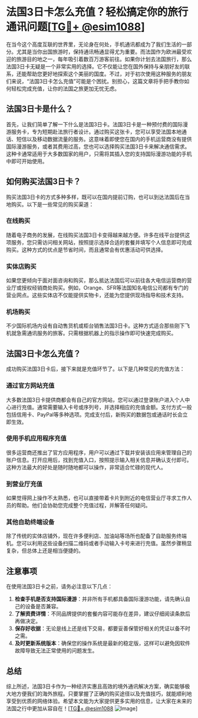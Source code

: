 # 法国3日卡怎么充值？轻松搞定你的旅行通讯问题[[TG💪+ @esim1088](https://t.me/s/esim1088)]

在当今这个高度互联的世界里，无论身在何处，手机通讯都成为了我们生活的一部分。尤其是当你出国旅游时，保持通讯畅通显得尤为重要。而法国作为欧洲最受欢迎的旅游目的地之一，每年吸引着数百万游客前往。如果你计划去法国旅行，那么法国3日卡无疑是一个非常实用的选择。它不仅能让您在国外保持与亲朋好友的联系，还能帮助您更好地探索这个美丽的国度。不过，对于初次使用这种服务的朋友们来说，“法国3日卡怎么充值”可能是个困扰。别担心，这篇文章将手把手教你如何轻松完成充值，让你的法国之旅更加无忧无虑。

## 法国3日卡是什么？

首先，让我们简单了解一下什么是法国3日卡。法国3日卡是一种预付费的国际漫游服务卡，专为短期赴法旅行者设计。通过购买这张卡，您可以享受法国本地通话、短信以及移动数据流量的服务。这意味着即使您在国内的手机运营商没有提供国际漫游服务，或者其费用过高，您也可以选择购买法国3日卡来解决通信需求。这种卡通常适用于大多数国家的用户，只需将其插入您的支持国际漫游功能的手机中即可开始使用。

## 如何购买法国3日卡？

购买法国3日卡的方式多种多样，既可以在国内提前订购，也可以到达法国后在当地购买。以下是一些常见的购买渠道：

### 在线购买
随着电子商务的发展，在线购买法国3日卡变得越来越方便。许多在线平台提供这项服务，您只需访问相关网站，按照提示选择合适的套餐并填写个人信息即可完成购买。这种方式的优点是节省时间，而且通常会有优惠活动可供选择。

### 实体店购买
如果您更倾向于面对面咨询和购买，那么抵达法国后可以前往各大电信运营商的营业厅或授权经销商处购买。例如，Orange、SFR等法国知名电信公司都有专门的营业网点。这些实体店不仅能提供实物卡，还能为您提供现场指导和技术支持。

### 机场购买
不少国际机场内设有自动售货机或柜台销售法国3日卡。这种方式适合那些刚下飞机就急需通讯服务的旅客。只需根据机器上的指示操作即可快速完成购买。

## 法国3日卡怎么充值？

成功购买法国3日卡后，接下来就是充值环节了。以下是几种常见的充值方法：

### 通过官方网站充值
大多数法国3日卡提供商都会有自己的官方网站，您可以通过登录账户进入个人中心进行充值。通常需要输入卡号或序列号，并选择相应的充值金额。支付方式一般包括信用卡、PayPal等多种选项。完成支付后，新购买的数据包或通话时长会立即生效。

### 使用手机应用程序充值
很多运营商还推出了官方应用程序，用户可以通过下载并安装该应用来管理自己的账户信息。打开应用后，找到充值入口，按照提示输入相关信息并确认支付即可。这种方法最大的好处是随时随地都可以操作，非常适合忙碌的现代人。

### 到营业厅充值
如果觉得网上操作不太熟悉，也可以直接带着卡片到附近的电信营业厅寻求工作人员的帮助。他们会协助您完成整个充值过程，并解答任何疑问。

### 其他自助终端设备
除了传统的实体店铺外，现在许多便利店、加油站等场所也配备了自助服务终端机。您可以利用这些设备扫描二维码或者手动输入卡号来进行充值。虽然步骤稍显复杂，但总体上还是相当便捷的。

## 注意事项

在使用法国3日卡之前，请务必注意以下几点：

1. **检查手机是否支持国际漫游**：并非所有手机都具备国际漫游功能，请先确认自己的设备是否兼容。
2. **了解资费详情**：不同品牌提供的套餐内容可能存在差异，建议仔细阅读条款后再做决定。
3. **保存好收据**：无论是线上还是线下交易，都要妥善保管好相关的凭证以备不时之需。
4. **及时更新系统版本**：确保您的操作系统是最新的稳定版，这样可以避免因软件故障导致无法正常使用的问题发生。

## 总结

综上所述，法国3日卡作为一种经济实惠且高效的境外通讯解决方案，确实能够极大地方便我们的海外旅程。只要掌握了正确的购买途径以及充值技巧，就能顺利地享受到优质的网络体验。希望本文能为大家提供更多实用的信息，让大家在未来的法国之行中更加从容自在！[[TG💪+ @esim1088](https://t.me/s/esim1088) ![Image](https://i.postimg.cc/4NQfJmqS/Snipaste-2025-05-13-00-14-12.png)]